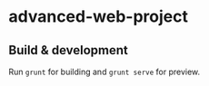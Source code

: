 # advanced-web-project

## Build & development

Run `grunt` for building and `grunt serve` for preview.

